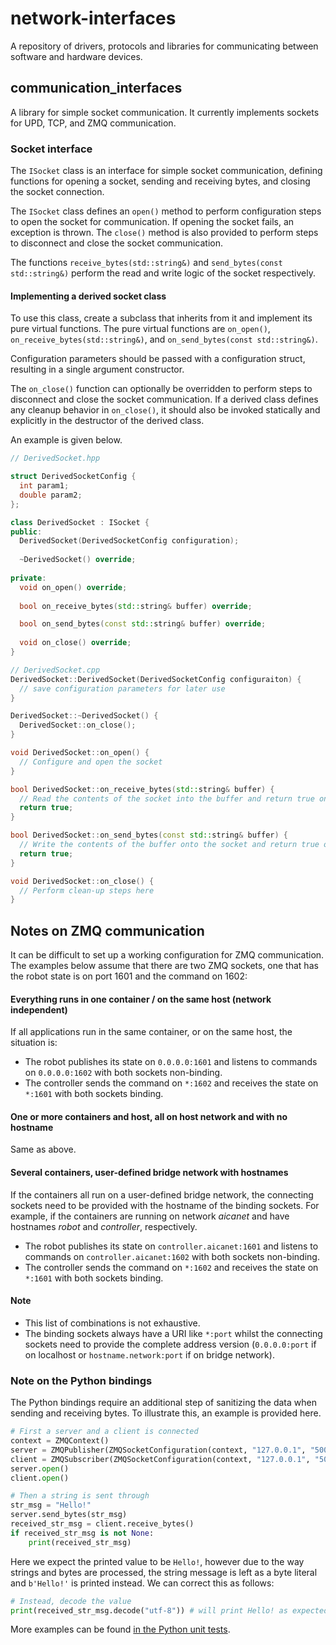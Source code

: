 # network-interfaces

A repository of drivers, protocols and libraries for communicating between software and hardware devices.

## communication_interfaces

A library for simple socket communication. It currently implements sockets for UPD, TCP, and ZMQ communication.

### Socket interface

The `ISocket` class is an interface for simple socket communication, defining functions for opening a socket,
sending and receiving bytes, and closing the socket connection.

The `ISocket` class defines an `open()` method to perform configuration steps to open the socket for communication.
If opening the socket fails, an exception is thrown. The `close()` method is also provided to perform steps to disconnect
and close the socket communication.

The functions `receive_bytes(std::string&)` and `send_bytes(const std::string&)` perform the read and write logic of the socket
respectively.

#### Implementing a derived socket class

To use this class, create a subclass that inherits from it and implement its pure virtual functions. The pure virtual
functions are `on_open()`, `on_receive_bytes(std::string&)`, and `on_send_bytes(const std::string&)`.

Configuration parameters should be passed with a configuration struct, resulting in a single argument constructor.

The `on_close()` function can optionally be overridden to perform steps to disconnect and close the socket communication.
If a derived class defines any cleanup behavior in `on_close()`, it should also be invoked statically and explicitly
in the destructor of the derived class.

An example is given below.

```c++
// DerivedSocket.hpp

struct DerivedSocketConfig {
  int param1;
  double param2;
};

class DerivedSocket : ISocket {
public:
  DerivedSocket(DerivedSocketConfig configuration);
  
  ~DerivedSocket() override;
  
private:
  void on_open() override;
  
  bool on_receive_bytes(std::string& buffer) override;

  bool on_send_bytes(const std::string& buffer) override;
  
  void on_close() override;
}
```

```c++
// DerivedSocket.cpp
DerivedSocket::DerivedSocket(DerivedSocketConfig configuraiton) {
  // save configuration parameters for later use
}

DerivedSocket::~DerivedSocket() {
  DerivedSocket::on_close();
}

void DerivedSocket::on_open() {
  // Configure and open the socket
}

bool DerivedSocket::on_receive_bytes(std::string& buffer) {
  // Read the contents of the socket into the buffer and return true on success. Otherwise, return false.
  return true;
}

bool DerivedSocket::on_send_bytes(const std::string& buffer) {
  // Write the contents of the buffer onto the socket and return true on success. Otherwise, return false.
  return true;
}

void DerivedSocket::on_close() {
  // Perform clean-up steps here
}
```

## Notes on ZMQ communication

It can be difficult to set up a working configuration for ZMQ communication. The examples below assume that there are
two ZMQ sockets, one that has the robot state is on port 1601 and the command on 1602:

#### Everything runs in one container / on the same host (network independent)

If all applications run in the same container, or on the same host, the situation is:

- The robot publishes its state on `0.0.0.0:1601` and listens to commands on `0.0.0.0:1602` with both sockets
  non-binding.
- The controller sends the command on `*:1602` and receives the state on `*:1601` with both sockets binding.

#### One or more containers and host, all on host network and with no hostname

Same as above.

#### Several containers, user-defined bridge network with hostnames

If the containers all run on a user-defined bridge network, the connecting sockets need to be provided with the hostname
of the binding sockets. For example, if the containers are running on network *aicanet* and have hostnames *robot* and
*controller*, respectively.

- The robot publishes its state on `controller.aicanet:1601` and listens to commands on `controller.aicanet:1602` with
  both sockets non-binding.
- The controller sends the command on `*:1602` and receives the state on `*:1601` with both sockets binding.

#### Note

- This list of combinations is not exhaustive.
- The binding sockets always have a URI like `*:port` whilst the connecting sockets need to provide the complete address
  version (`0.0.0.0:port` if on localhost or `hostname.network:port` if on bridge network).

### Note on the Python bindings

The Python bindings require an additional step of sanitizing the data when sending and receiving bytes. To illustrate this, an example is provided here.

```python
# First a server and a client is connected
context = ZMQContext()
server = ZMQPublisher(ZMQSocketConfiguration(context, "127.0.0.1", "5001", True))
client = ZMQSubscriber(ZMQSocketConfiguration(context, "127.0.0.1", "5001", False))
server.open()
client.open()
```

```python
# Then a string is sent through
str_msg = "Hello!"
server.send_bytes(str_msg)
received_str_msg = client.receive_bytes()
if received_str_msg is not None:
    print(received_str_msg)
```
Here we expect the printed value to be `Hello!`, however due to the way strings and bytes are processed, the string message is left as a byte literal and `b'Hello!'` is printed instead. We can correct this as follows:

```python
# Instead, decode the value
print(received_str_msg.decode("utf-8")) # will print Hello! as expected
```

More examples can be found [in the Python unit tests](./python/test).